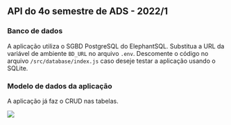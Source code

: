 ## API do 4o semestre de ADS - 2022/1

### Banco de dados

A aplicação utiliza o SGBD PostgreSQL do ElephantSQL.
Substitua a URL da variável de ambiente `BD_URL` no arquivo `.env`.
Descomente o código no arquivo `/src/database/index.js` caso deseje testar a aplicação usando o SQLite.

### Modelo de dados da aplicação

A aplicação já faz o CRUD nas tabelas.

![](https://github.com/arleysouza/api-4sem-1sem2022/blob/main/images/modelo2.png)

